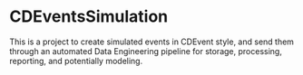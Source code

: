 # CDEventsSimulation
This is a project to create simulated events in CDEvent style, and send them through an automated Data Engineering pipeline for storage, processing, reporting, and potentially modeling.
